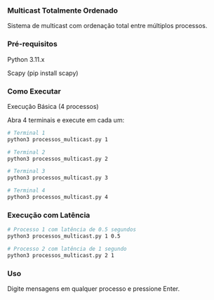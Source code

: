 ### Multicast Totalmente Ordenado
Sistema de multicast com ordenação total entre múltiplos processos.

### Pré-requisitos
Python 3.11.x

Scapy (pip install scapy)

### Como Executar
Execução Básica (4 processos)

Abra 4 terminais e execute em cada um:

```bash
# Terminal 1
python3 processos_multicast.py 1

# Terminal 2
python3 processos_multicast.py 2

# Terminal 3
python3 processos_multicast.py 3

# Terminal 4
python3 processos_multicast.py 4
```

### Execução com Latência

```bash
# Processo 1 com latência de 0.5 segundos
python3 processos_multicast.py 1 0.5

# Processo 2 com latência de 1 segundo
python3 processos_multicast.py 2 1
```

### Uso
Digite mensagens em qualquer processo e pressione Enter.
